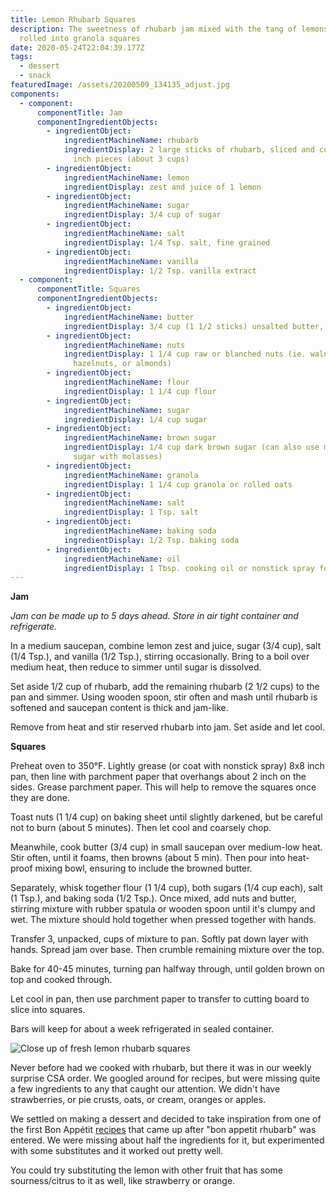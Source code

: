 ```yaml
---
title: Lemon Rhubarb Squares
description: The sweetness of rhubarb jam mixed with the tang of lemons and
  rolled into granola squares
date: 2020-05-24T22:04:39.177Z
tags:
  - dessert
  - snack
featuredImage: /assets/20200509_134135_adjust.jpg
components:
  - component:
      componentTitle: Jam
      componentIngredientObjects:
        - ingredientObject:
            ingredientMachineName: rhubarb
            ingredientDisplay: 2 large sticks of rhubarb, sliced and cut cross-wise into 1/2
              inch pieces (about 3 cups)
        - ingredientObject:
            ingredientMachineName: lemon
            ingredientDisplay: zest and juice of 1 lemon
        - ingredientObject:
            ingredientMachineName: sugar
            ingredientDisplay: 3/4 cup of sugar
        - ingredientObject:
            ingredientMachineName: salt
            ingredientDisplay: 1/4 Tsp. salt, fine grained
        - ingredientObject:
            ingredientMachineName: vanilla
            ingredientDisplay: 1/2 Tsp. vanilla extract
  - component:
      componentTitle: Squares
      componentIngredientObjects:
        - ingredientObject:
            ingredientMachineName: butter
            ingredientDisplay: 3/4 cup (1 1/2 sticks) unsalted butter, cut into pieces
        - ingredientObject:
            ingredientMachineName: nuts
            ingredientDisplay: 1 1/4 cup raw or blanched nuts (ie. walnuts, pecans,
              hazelnuts, or almonds)
        - ingredientObject:
            ingredientMachineName: flour
            ingredientDisplay: 1 1/4 cup flour
        - ingredientObject:
            ingredientMachineName: sugar
            ingredientDisplay: 1/4 cup sugar
        - ingredientObject:
            ingredientMachineName: brown sugar
            ingredientDisplay: 1/4 cup dark brown sugar (can also use mixture of granulated
              sugar with molasses)
        - ingredientObject:
            ingredientMachineName: granola
            ingredientDisplay: 1 1/4 cup granola or rolled oats
        - ingredientObject:
            ingredientMachineName: salt
            ingredientDisplay: 1 Tsp. salt
        - ingredientObject:
            ingredientMachineName: baking soda
            ingredientDisplay: 1/2 Tsp. baking soda
        - ingredientObject:
            ingredientMachineName: oil
            ingredientDisplay: 1 Tbsp. cooking oil or nonstick spray for coating baking sheet
---
```

**Jam**

*Jam can be made up to 5 days ahead. Store in air tight container and refrigerate.* 

In a medium saucepan, combine lemon zest and juice, sugar (3/4 cup), salt (1/4 Tsp.), and vanilla (1/2 Tsp.), stirring occasionally. Bring to a boil over medium heat, then reduce to simmer until sugar is dissolved. 

Set aside 1/2 cup of rhubarb, add the remaining rhubarb (2 1/2 cups) to the pan and simmer. Using wooden spoon, stir often and mash until rhubarb is softened and saucepan content is thick and jam-like. 

Remove from heat and stir reserved rhubarb into jam. Set aside and let cool. 

**Squares**

Preheat oven to 350°F. Lightly grease (or coat with nonstick spray) 8x8 inch pan, then line with parchment paper that overhangs about 2 inch on the sides. Grease parchment paper. This will help to remove the squares once they are done. 

Toast nuts (1 1/4 cup) on baking sheet until slightly darkened, but be careful not to burn (about 5 minutes). Then let cool and coarsely chop. 

Meanwhile, cook butter (3/4 cup) in small saucepan over medium-low heat. Stir often, until it foams, then browns (about 5 min). Then pour into heat-proof mixing bowl, ensuring to include the browned butter. 

Separately, whisk together flour (1 1/4 cup), both sugars (1/4 cup each), salt (1 Tsp.), and baking soda (1/2 Tsp.). Once mixed, add nuts and butter, stirring mixture with rubber spatula or wooden spoon until it's clumpy and wet.  The mixture should hold together when pressed together with hands. 

Transfer 3, unpacked, cups of mixture to pan. Softly pat down layer with hands. Spread jam over base. Then crumble remaining mixture over the top. 

Bake for 40-45 minutes, turning pan halfway through, until golden brown on top and cooked through. 

Let cool in pan, then use parchment paper to transfer to cutting board to slice into squares. 

Bars will keep for about a week refrigerated in sealed container. 

![Close up of fresh lemon rhubarb squares](/assets/20200509_134135_adjust.jpg "Close up of fresh lemon rhubarb squares")

Never before had we cooked with rhubarb, but there it was in our weekly surprise CSA order. We googled around for recipes, but were missing quite a few ingredients to any that caught our attention. We didn't have strawberries, or pie crusts, oats, or cream, oranges or apples. 

We settled on making a dessert and decided to take inspiration from one of the first Bon Appétit [recipes](https://www.bonappetit.com/recipe/rhubarb-brown-butter-bars) that came up after "bon appetit rhubarb" was entered. We were missing about half the ingredients for it, but experimented with some substitutes and it worked out pretty well.

You could try substituting the lemon with other fruit that has some sourness/citrus to it as well, like strawberry or orange.